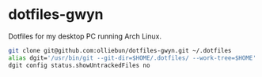 # dotfiles-gwyn
Dotfiles for my desktop  PC running Arch Linux.

```sh
git clone git@github.com:olliebun/dotfiles-gwyn.git ~/.dotfiles
alias dgit='/usr/bin/git --git-dir=$HOME/.dotfiles/ --work-tree=$HOME'
dgit config status.showUntrackedFiles no
```
